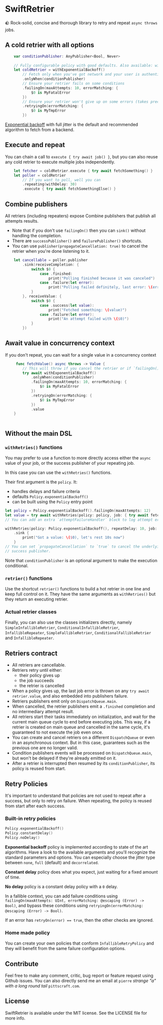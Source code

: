 # SwiftRetrier

🪨 Rock-solid, concise and thorough library to retry and repeat `async throws` jobs.

## A cold retrier with all options

```swift
    var conditionPublisher: AnyPublisher<Bool, Never>
    
    // Fully configurable policy with good defaults. Also available: withConstantDelay(), withNoDelay()
    let coldRetrier = withExponentialBackoff() 
        // Fetch only when you've got network and your user is authenticated for example
        .onlyWhen(conditionPublisher)
        // Ensure your retrier fails on some conditions
        .failingOn(maxAttempts: 10, errorMatching: {
            $0 is MyFatalError
        })
        // Ensure your retrier won't give up on some errors (takes precedence over failingOn())
        .retryingOn(errorMatching: {
            $0 is MyTmpError
        })
```

[Exponential backoff](https://aws.amazon.com/fr/blogs/architecture/exponential-backoff-and-jitter/) with
full jitter is the default and recommended algorithm to fetch from a backend. 

## Execute and repeat

You can chain a call to `execute { try await job() }`, but you can also reuse any cold retrier to execute multiple
jobs independently.

```swift  
    let fetcher = coldRetrier.execute { try await fetchSomething() }
    let poller = coldRetrier
        // If you want to poll, well you can
        .repeating(withDelay: 30)
        .execute { try await fetchSomethingElse() }
```

## Combine publishers

All retriers (including repeaters) expose Combine publishers that publish all attempts results.
- Note that if you don't use `failingOn()` then you can `sink()` without handling the completion.
- There are `successPublisher()` and `failurePublisher()` shortcuts.
- You can use `publisher(propagateCancellation: true)` to cancel the retrier when you're done listening to it.

```swift
    let cancellable = poller.publisher
        .sink(receiveCompletion: {
            switch $0 {
                case .finished:
                    print("Polling finished because it was canceled")
                case .failure(let error):
                    print("Polling failed definitely, last error: \(error)")
            }
        }, receiveValue: {
            switch $0 {
                case .success(let value):
                    print("Fetched something: \(value)")
                case .failure(let error):
                    print("An attempt failed with \($0)")
            }
        })
```

## Await value in concurrency context

If you don't repeat, you can wait for a single value in a concurrency context

```swift
     func fetchValue() async throws -> Value {
        // This will throw if you cancel the retrier or if `failingOn()` matches
        try await withExponentialBackoff() 
            .onlyWhen(conditionPublisher)
            .failingOn(maxAttempts: 10, errorMatching: {
                $0 is MyFatalError
            })
            .retryingOn(errorMatching: {
                $0 is MyTmpError
            })
            .value
    }
    
```

## Without the main DSL

### `withRetries()` functions

You may prefer to use a function to more directly access either the `async` value of your job, or the success publisher
of your repeating job.

In this case you can use the `withRetries()` functions.

Their first argument is the `policy`. It:
- handles delays and failure criteria
- defaults `Policy.exponentialBackoff()`
- can be built using the `Policy` entry point

```swift
let policy = Policy.exponentialBackoff().failingOn(maxAttempts: 12)
let value = try await withRetries(policy: policy, job: { try await fetchSomething() })
// You can add an extra `attemptFailureHandler` block to log attempt errors.

withRetries(policy: Policy.exponentialBackoff(), repeatDelay: 10, job: { try await fetchSomething() })
    .sink {
        print("Got a value: \($0), let's rest 10s now")
    }
// You can set `propagateCancellation` to `true` to cancel the underlying retrier when you're done listening to the
// success publisher.
```

Note that `conditionPublisher` is an optional argument to make the execution conditional.

### `retrier()` functions

Use the shortcut `retrier()` functions to build a hot retrier in one line and keep full control on it. They have
the same arguments as `withRetries()` but they return an executing retrier. 

### Actual retrier classes

Finally, you can also use the classes initializers directly, namely `SimpleInfallibleRetrier`, 
`ConditionalInfallibleRetrier`, `InfallibleRepeater`, `SimpleFallibleRetrier`, `ConditionalFallibleRetrier` 
and `InfallibleRepeater`.


## Retriers contract

- All retriers are cancellable.
- Retriers retry until either:
    - their policy gives up
    - the job succeeds
    - the retrier is cancelled
- When a policy gives up, the last job error is thrown on any `try await retrier.value`, and also embedded into 
publishers failure.
- Retriers publishers emit only on `DispatchQueue.main`.
- When cancelled, the retrier publishers emit a `.finished` completion and no intermediary attempt result.
- All retriers start their tasks immediately on initialization, and wait for the current main queue cycle to end before
 executing jobs. This way, if a retrier is created on main queue and cancelled in the same cycle, it's guaranteed 
 to not execute the job even once.
- You can create and cancel retriers on a different `DispatchQueue` or even in an asynchronous context. But in this 
case, guarantees such as the previous one are no longer valid.
- Condition publishers events will be processed on `DispatchQueue.main`, but won't be delayed if they're already 
emitted on it.
- After a retrier is interrupted then resumed by its `conditionPublisher`, its policy is reused from start.

## Retry Policies

It's important to understand that policies are not used to repeat after a success, but only to retry on failure.
When repeating, the policy is reused from start after each success.

### Built-in retry policies

```swift
Policy.exponentialBackoff()
Policy.constantDelay()
Policy.noDelay()
```

**Exponential backoff** policy is implemented according to state of the art algorithms.
Have a look to the available arguments and you'll recognize the standard parameters and options.
You can especially choose the jitter type between `none`, `full` (default) and `decorrelated`.

**Constant delay** policy does what you expect, just waiting for a fixed amount of time.

**No delay** policy is a constant delay policy with a `0` delay.

In a fallible context, you can add failure conditions using 
`failingOn(maxAttempts: UInt, errorMatching: @escaping (Error) -> Bool)`, and bypass these conditions using 
`retryingOn(errorMatching: @escaping (Error) -> Bool)`.

If an error has `retryOn(error) == true`, then the other checks are ignored.

### Home made policy

You can create your own policies that conform `InfallibleRetryPolicy` and they will benefit from the same failure
 configuration options.


## Contribute

Feel free to make any comment, critic, bug report or feature request using Github issues.
You can also directly send me an email at `pierre` *strange "a" with a long round tail* `pittscraft.com`.

## License

SwiftRetrier is available under the MIT license. See the LICENSE file for more info.
